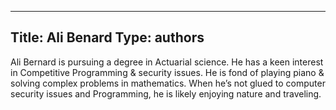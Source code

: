 ﻿
---
Title: Ali Benard
Type: authors
---
Ali Bernard is pursuing a degree in Actuarial science. He has a keen interest in Competitive Programming & security issues. He is fond of playing piano & solving complex problems in mathematics. When he’s not glued to computer security issues and Programming, he is likely enjoying nature and traveling.
